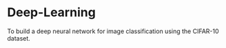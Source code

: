 # Deep-Learning
To build a deep neural network for image classification using the CIFAR-10 dataset.
